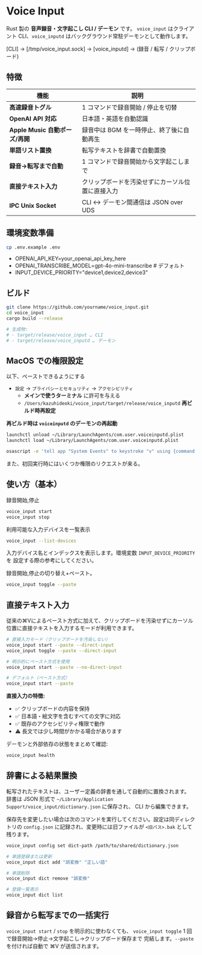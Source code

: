 # Voice Input

Rust 製の **音声録音・文字起こし CLI / デーモン** です。
`voice_input` はクライアント CLI、`voice_inputd` はバックグラウンド常駐デーモンとして動作します。

[CLI] → [/tmp/voice_input.sock] → [voice_inputd] → (録音 / 転写 / クリップボード)

## 特徴

| 機能                       | 説明                                  |
| -------------------------- | ------------------------------------- |
| **高速録音トグル**         | 1 コマンドで録音開始 / 停止を切替     |
| **OpenAI API 対応**        | 日本語・英語を自動認識                |
| **Apple Music 自動ポーズ/再開** | 録音中は BGM を一時停止、終了後に自動再生 |
| **単語リスト置換**         | 転写テキストを辞書で自動置換            |
| **録音→転写まで自動**      | 1 コマンドで録音開始から文字起こしまで |
| **直接テキスト入力**       | クリップボードを汚染せずにカーソル位置に直接入力 |
| **IPC Unix Socket**        | CLI ↔ デーモン間通信は JSON over UDS |

## 環境変数準備

```sh
cp .env.example .env
```

- OPENAI_API_KEY=your_openai_api_key_here
- OPENAI_TRANSCRIBE_MODEL=gpt-4o-mini-transcribe # デフォルト
 - INPUT_DEVICE_PRIORITY="device1,device2,device3"

## ビルド

```bash
git clone https://github.com/yourname/voice_input.git
cd voice_input
cargo build --release

# 生成物:
# - target/release/voice_input … CLI
# - target/release/voice_inputd … デーモン
```

## MacOS での権限設定

以下、ペーストできるようにする

- `設定` -> `プライバシーとセキュリティ` -> `アクセシビリティ`
  - **メインで使うターミナル** に許可を与える
  - `/Users/kazuhideoki/voice_input/target/release/voice_inputd` **再ビルド時再設定**

**再ビルド時は `voiceinputd` のデーモンの再起動**

```sh
launchctl unload ~/Library/LaunchAgents/com.user.voiceinputd.plist
launchctl load ~/Library/LaunchAgents/com.user.voiceinputd.plist
```

```sh
osascript -e 'tell app "System Events" to keystroke "v" using {command down}'
```

また、初回実行時にはいくつか権限のリクエストが来る。

## 使い方（基本）

録音開始,停止

```sh
voice_input start
voice_input stop
```

利用可能な入力デバイスを一覧表示

```sh
voice_input --list-devices
```
入力デバイス名とインデックスを表示します。環境変数 `INPUT_DEVICE_PRIORITY` を
設定する際の参考にしてください。

録音開始,停止の切り替え+ペースト。

```sh
voice_input toggle --paste
```

## 直接テキスト入力

従来の⌘Vによるペースト方式に加えて、クリップボードを汚染せずにカーソル位置に直接テキストを入力するモードが利用できます。

```sh
# 直接入力モード（クリップボードを汚染しない）
voice_input start --paste --direct-input
voice_input toggle --paste --direct-input

# 明示的にペースト方式を使用
voice_input start --paste --no-direct-input

# デフォルト（ペースト方式）
voice_input start --paste
```

**直接入力の特徴:**
- ✅ クリップボードの内容を保持
- ✅ 日本語・絵文字を含むすべての文字に対応
- ✅ 既存のアクセシビリティ権限で動作
- ⚠️ 長文では少し時間がかかる場合があります

デーモンと外部依存の状態をまとめて確認:

```sh
voice_input health
```

## 辞書による結果置換

転写されたテキストは、ユーザー定義の辞書を通して自動的に置換されます。
辞書は JSON 形式で `~/Library/Application Support/voice_input/dictionary.json` に保存され、
CLI から編集できます。

保存先を変更したい場合は次のコマンドを実行してください。設定は同ディレクトリの
`config.json` に記録され、変更時には旧ファイルが `<旧パス>.bak` として残ります。

```sh
voice_input config set dict-path /path/to/shared/dictionary.json
```

```sh
# 単語登録または更新
voice_input dict add "誤変換" "正しい語"

# 単語削除
voice_input dict remove "誤変換"

# 登録一覧表示
voice_input dict list
```

## 録音から転写までの一括実行

`voice_input start` / `stop` を明示的に使わなくても、
`voice_input toggle` 1 回で録音開始→停止→文字起こし→クリップボード保存まで
完結します。`--paste` を付ければ自動で ⌘V が送信されます。

